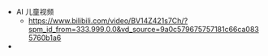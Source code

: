 - AI 儿童视频
	- https://www.bilibili.com/video/BV14Z421s7Ch/?spm_id_from=333.999.0.0&vd_source=9a0c579675757181c66ca0835760b1a6
- 
